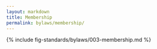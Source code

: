 ```yaml
---
layout: markdown
title: Membership
permalink: bylaws/membership/
---
```


{% include fig-standards/bylaws/003-membership.md %}

